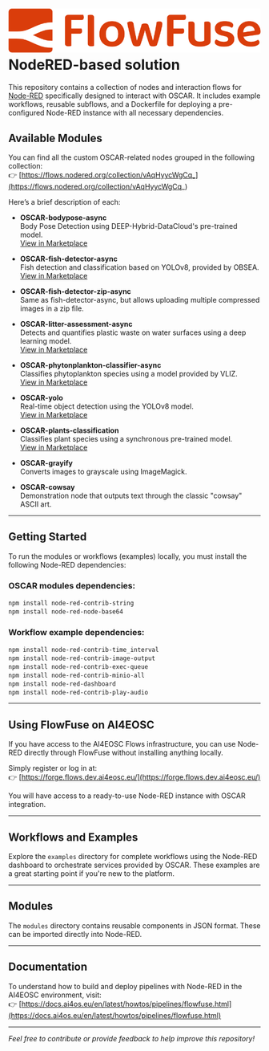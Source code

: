 # ![FlowFuse Logo](https://raw.githubusercontent.com/ai4os/ai4-compose/main/img/ff-logo--wordmark--light.png) NodeRED-based solution

This repository contains a collection of nodes and interaction flows for [Node-RED](https://nodered.org/) specifically designed to interact with OSCAR. It includes example workflows, reusable subflows, and a Dockerfile for deploying a pre-configured Node-RED instance with all necessary dependencies.

## Available Modules

You can find all the custom OSCAR-related nodes grouped in the following collection:  
👉 [https://flows.nodered.org/collection/vAqHyycWgCq_](https://flows.nodered.org/collection/vAqHyycWgCq_)

Here’s a brief description of each:

- **OSCAR-bodypose-async**  
  Body Pose Detection using DEEP-Hybrid-DataCloud's pre-trained model.  
  [View in Marketplace](https://marketplace.deep-hybrid-datacloud.eu/modules/deep-oc-posenet-tf.html)

- **OSCAR-fish-detector-async**  
  Fish detection and classification based on YOLOv8, provided by OBSEA.  
  [View in Marketplace](https://dashboard.cloud.ai4eosc.eu/catalog/modules/obsea-fish-detection)

- **OSCAR-fish-detector-zip-async**  
  Same as fish-detector-async, but allows uploading multiple compressed images in a zip file.

- **OSCAR-litter-assessment-async**  
  Detects and quantifies plastic waste on water surfaces using a deep learning model.  
  [View in Marketplace](https://marketplace.deep-hybrid-datacloud.eu/modules/uc-cleluschko-deep-oc-litter-assessment-service.html)

- **OSCAR-phytonplankton-classifier-async**  
  Classifies phytoplankton species using a model provided by VLIZ.  
  [View in Marketplace](https://marketplace.deep-hybrid-datacloud.eu/modules/deep-oc-phytoplankton-classification-tf.html)

- **OSCAR-yolo**  
  Real-time object detection using the YOLOv8 model.  
  [View in Marketplace](https://marketplace.deep-hybrid-datacloud.eu/modules/deep-oc-yolov8-api.html)

- **OSCAR-plants-classification**  
  Classifies plant species using a synchronous pre-trained model.  
  [View in Marketplace](https://marketplace.deep-hybrid-datacloud.eu/modules/deep-oc-plants-classification-tf.html)

- **OSCAR-grayify**  
  Converts images to grayscale using ImageMagick.

- **OSCAR-cowsay**  
  Demonstration node that outputs text through the classic "cowsay" ASCII art.

---

## Getting Started

To run the modules or workflows (examples) locally, you must install the following Node-RED dependencies:

### OSCAR modules dependencies:

```bash
npm install node-red-contrib-string
npm install node-red-node-base64
```

### Workflow example dependencies:

```bash
npm install node-red-contrib-time_interval
npm install node-red-contrib-image-output
npm install node-red-contrib-exec-queue
npm install node-red-contrib-minio-all
npm install node-red-dashboard
npm install node-red-contrib-play-audio
```

---

## Using FlowFuse on AI4EOSC

If you have access to the AI4EOSC Flows infrastructure, you can use Node-RED directly through FlowFuse without installing anything locally.

Simply register or log in at:  
👉 [https://forge.flows.dev.ai4eosc.eu/](https://forge.flows.dev.ai4eosc.eu/)

You will have access to a ready-to-use Node-RED instance with OSCAR integration.

---

## Workflows and Examples

Explore the `examples` directory for complete workflows using the Node-RED dashboard to orchestrate services provided by OSCAR. These examples are a great starting point if you're new to the platform.

---

## Modules

The `modules` directory contains reusable components in JSON format. These can be imported directly into Node-RED.

---

## Documentation

To understand how to build and deploy pipelines with Node-RED in the AI4EOSC environment, visit:  
👉 [https://docs.ai4os.eu/en/latest/howtos/pipelines/flowfuse.html](https://docs.ai4os.eu/en/latest/howtos/pipelines/flowfuse.html)

---

*Feel free to contribute or provide feedback to help improve this repository!*
